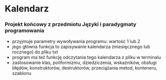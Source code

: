 # Kalendarz
### Projekt końcowy z przedmiotu Języki i paradygmaty programowania

- przyjmuje parametry wywoływania programu: wartość 1 lub 2
- jego główna funkcja to zapisywanie kalendarza (miesięcznego lub rocznego) do pliku txt
- program ma też funkcję odczytania tego kalendarza z pliku w terminalu
- zastosowanie klas, poliformizmu, dziedziczenia, wskaźników, obsługi błędów, konstruktorów, destruktorów, przeciążania metod, konteneru, szablonu
